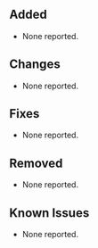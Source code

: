 
## Added
-  None reported.

## Changes
- None reported.

## Fixes
- None reported.

## Removed
- None reported.

## Known Issues
- None reported.

